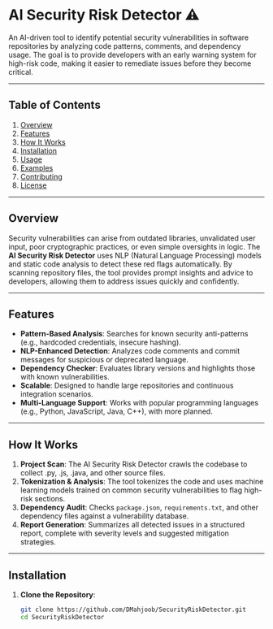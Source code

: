 # AI Security Risk Detector ⚠️
An AI-driven tool to identify potential security vulnerabilities in software repositories by analyzing code patterns, comments, and dependency usage. The goal is to provide developers with an early warning system for high-risk code, making it easier to remediate issues before they become critical.

---

## Table of Contents
1. [Overview](#overview)
2. [Features](#features)
3. [How It Works](#how-it-works)
4. [Installation](#installation)
5. [Usage](#usage)
6. [Examples](#examples)
7. [Contributing](#contributing)
8. [License](#license)

---

## Overview
Security vulnerabilities can arise from outdated libraries, unvalidated user input, poor cryptographic practices, or even simple oversights in logic. The **AI Security Risk Detector** uses NLP (Natural Language Processing) models and static code analysis to detect these red flags automatically. By scanning repository files, the tool provides prompt insights and advice to developers, allowing them to address issues quickly and confidently.

---

## Features
- **Pattern-Based Analysis**: Searches for known security anti-patterns (e.g., hardcoded credentials, insecure hashing).
- **NLP-Enhanced Detection**: Analyzes code comments and commit messages for suspicious or deprecated language.
- **Dependency Checker**: Evaluates library versions and highlights those with known vulnerabilities.
- **Scalable**: Designed to handle large repositories and continuous integration scenarios.
- **Multi-Language Support**: Works with popular programming languages (e.g., Python, JavaScript, Java, C++), with more planned.

---

## How It Works
1. **Project Scan**: The AI Security Risk Detector crawls the codebase to collect .py, .js, .java, and other source files.
2. **Tokenization & Analysis**: The tool tokenizes the code and uses machine learning models trained on common security vulnerabilities to flag high-risk sections.
3. **Dependency Audit**: Checks `package.json`, `requirements.txt`, and other dependency files against a vulnerability database.
4. **Report Generation**: Summarizes all detected issues in a structured report, complete with severity levels and suggested mitigation strategies.

---

## Installation
1. **Clone the Repository**:
   ```bash
   git clone https://github.com/DMahjoob/SecurityRiskDetector.git
   cd SecurityRiskDetector
